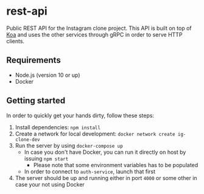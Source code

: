 # rest-api

Public REST API for the Instagram clone project. This API is built on top of [Koa][koa-site] and uses the other services through gRPC in order to serve HTTP clients.

## Requirements

* Node.js (version 10 or up)
* Docker

## Getting started

In order to quickly get your hands dirty, follow these steps:

1. Install dependencies: `npm install`
2. Create a network for local development: `docker network create ig-clone-dev`
3. Run the server by using `docker-compose up`
   * In case you don't have Docker, you can run it directly on host by issuing `npm start`
     * Please note that some environment variables has to be populated
   * In order to connect to `auth-service`, launch that first
4. The server should be up and running either in port `4000` or some other in case your not using Docker


[koa-site]:https://koajs.com/

